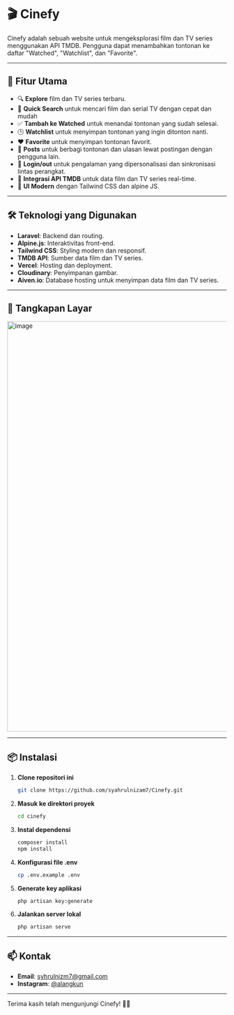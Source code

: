 # 🎬 Cinefy

Cinefy adalah sebuah website untuk mengeksplorasi film dan TV series menggunakan API TMDB. Pengguna dapat menambahkan tontonan ke daftar "Watched", "Watchlist", dan "Favorite".

---

## 🚀 Fitur Utama
- 🔍 **Explore** film dan TV series terbaru.
- 🔎 **Quick Search** untuk mencari film dan serial TV dengan cepat dan mudah
- ✅ **Tambah ke Watched** untuk menandai tontonan yang sudah selesai.
- 🕒 **Watchlist** untuk menyimpan tontonan yang ingin ditonton nanti.
- ❤️ **Favorite** untuk menyimpan tontonan favorit.
- 📝 **Posts** untuk berbagi tontonan dan ulasan lewat postingan dengan pengguna lain.
- 🔐 **Login/out** untuk pengalaman yang dipersonalisasi dan sinkronisasi lintas perangkat.
- 🔗 **Integrasi API TMDB** untuk data film dan TV series real-time.
- 🎨 **UI Modern** dengan Tailwind CSS dan alpine JS.

---

## 🛠️ Teknologi yang Digunakan
- **Laravel**: Backend dan routing.
- **Alpine.js**: Interaktivitas front-end.
- **Tailwind CSS**: Styling modern dan responsif.
- **TMDB API**: Sumber data film dan TV series.
- **Vercel**: Hosting dan deployment.
- **Cloudinary**: Penyimpanan gambar.
- **Aiven.io**: Database hosting untuk menyimpan data film dan TV series.

---

## 📸 Tangkapan Layar
<img width="943" alt="image" src="https://github.com/user-attachments/assets/c4c69459-50cc-4696-9d2f-c3101bbcfbfa" />

---

## 📦 Instalasi

1. **Clone repositori ini**
   ```bash
   git clone https://github.com/syahrulnizam7/Cinefy.git
   ```

2. **Masuk ke direktori proyek**
   ```bash
   cd cinefy
   ```

3. **Instal dependensi**
   ```bash
   composer install
   npm install
   ```

4. **Konfigurasi file .env**
   ```bash
   cp .env.example .env
   ```

5. **Generate key aplikasi**
   ```bash
   php artisan key:generate
   ```

6. **Jalankan server lokal**
   ```bash
   php artisan serve
   ```


---

## 📫 Kontak
- **Email**: syhrulnizm7@gmail.com
- **Instagram**: [@alangkun](https://instagram.com/alangkun)

---

Terima kasih telah mengunjungi Cinefy! 🚀✨

